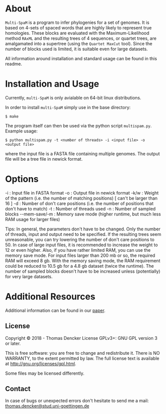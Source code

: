 # About

`Multi-SpaM` is a program to infer phylogenies for a set of genomes. It is based on 4-sets of spaced words that are highly likely to represent true homologies. These blocks are evaluated with the Maximum-Likelihood method `RAxML` and the resulting trees of 4 sequences, or quartet trees, are amalgamated into a supertree (using the `Quartet MaxCut` tool). Since the number of blocks used is limited, it is suitable even for large datasets.

All information around installation and standard usage can be found in this readme.

# Installation and Usage

Currently, `multi-SpaM` is only avialable on 64-bit linux distributions.

In order to install `multi-SpaM` simply use in the base directory:

	$ make

The program itself can then be used via the python script `multispam.py`. Example usage:

	$ python multispam.py -t <number of threads> -i <input file> -o <output file>

where the input file is a FASTA file containing multiple genomes. The output file will be a tree file in newick format.

# Options

-i : Input file in FASTA format
-o : Output file in newick format
-k/w : Weight of the pattern (i.e. the number of matching positions) [ can't be larger than 16 ]
-d : Number of don't care positions (i.e. the number of positions that don't have to match)
-t : Number of threads used
-n : Number of sampled blocks
--mem-save/-m : Memory save mode (higher runtime, but much less RAM usage for larger files)

Tips:
In general, the parameters don't have to be changed. Only the number of threads, input and output need to be specified. If the resulting trees seem unreasonable, you can try lowering the number of don't care positions to 50. In case of large input files, it is recommended to increase the weight to 12 or even higher. Also, if you have rather limited RAM, you can use the memory save mode. For input files larger than 200 mb or so, the required RAM will exceed 8 gb. With the memory saving mode, the RAM requirement could be reduced to 10.5 gb for a 4.8 gb dataset (twice the runtime). The number of sampled blocks doesn't have to be increased unless (potentially) for very large datasets.

# Additional Resources

Additional information can be found in our [paper](https://arxiv.org/abs/1803.09222).

## License

Copyright © 2018 - Thomas Dencker
License GPLv3+: GNU GPL version 3 or later.

This is free software: you are free to change and redistribute it. There is NO WARRANTY, to the extent permitted by law. The full license text is available at <http://gnu.org/licenses/gpl.html>.

Some files may be licensed differently.

## Contact

In case of bugs or unexpected errors don't hesitate to send me a mail: thomas.dencker@stud.uni-goettingen.de

